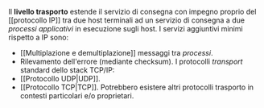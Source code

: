 Il __livello trasporto__ estende il servizio di consegna con impegno proprio del [[protocollo IP]] tra due host terminali ad un servizio di consegna a due _processi applicativi_ in esecuzione sugli host.
I servizi aggiuntivi minimi rispetto a IP sono:
- [[Multiplazione e demultiplazione]] messaggi tra _processi_.
- Rilevamento dell'errore (mediante checksum).
I protocolli _transport_ standard dello stack TCP/IP:
- [[Protocollo UDP|UDP]].
- [[Protocollo TCP|TCP]].
Potrebbero esistere altri protocolli trasporto in contesti particolari e/o proprietari.
